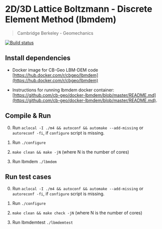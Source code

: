 # 2D/3D Lattice Boltzmann - Discrete Element Method (lbmdem)
> Cambridge Berkeley - Geomechanics

[![Build status](https://api.travis-ci.org/cb-geo/lbmdem.svg)](https://travis-ci.org/cb-geo/lbmdem/builds)

## Install dependencies

* Docker image for CB-Geo LBM-DEM code [https://hub.docker.com/r/cbgeo/lbmdem](https://hub.docker.com/r/cbgeo/lbmdem)

* Instructions for running lbmdem docker container: [https://github.com/cb-geo/docker-lbmdem/blob/master/README.md](https://github.com/cb-geo/docker-lbmdem/blob/master/README.md).

## Compile & Run

0. Run `aclocal -I ./m4 && autoconf && automake --add-missing` or `autoreconf -fi`, if `configure` script is missing.

1. Run `./configure`

2. `make clean && make -jN` (where N is the number of cores)

3. Run lbmdem `./lbmdem`

## Run  test cases

0. Run `aclocal -I ./m4 && autoconf && automake --add-missing` or `autoreconf -fi`, if `configure` script is missing.

1. Run `./configure`

2. `make clean && make check -jN` (where N is the number of cores)

3. Run lbmdemtest `./lbmdemtest`

